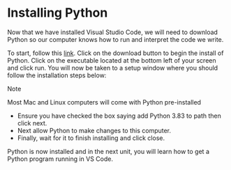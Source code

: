 # Installing Python

Now that we have installed Visual Studio Code, we will need to download Python so our computer knows how to run and interpret the code we write.

To start, follow this [link](https://www.python.org/downloads/). Click on the download button to begin the install of Python. Click on the executable located at the bottom left of your screen and click run. You will now be taken to a setup window where you should follow the installation steps below:

> [!NOTE]
> Most Mac and Linux computers will come with Python pre-installed

- Ensure you have checked the box saying add Python 3.83 to path then click next.
- Next allow Python to make changes to this computer.
- Finally, wait for it to finish installing and click close.

Python is now installed and in the next unit, you will learn how to get a Python program running in VS Code.
